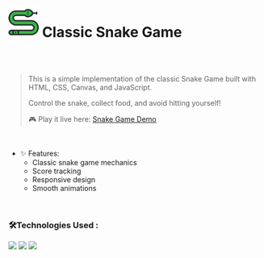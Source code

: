 <h1>
  <img src="https://raw.githubusercontent.com/mahdibaderloo/snake-game/3586910d0e3874587ab8709bfebd7371bc338da1/Images/snake-svgrepo-com.svg" width="60px">
  Classic Snake Game
</h1>

<br>
<br>

> This is a simple implementation of the classic Snake Game built with HTML, CSS, Canvas, and JavaScript.
> 
> Control the snake, collect food, and avoid hitting yourself!
> 
> 🎮 Play it live here: [Snake Game Demo](https://mahdibaderloo.github.io/snake-game/)
> 

<br>

- ✨ Features:
  - Classic snake game mechanics
  - Score tracking
  - Responsive design
  - Smooth animations
<br>

### 🛠️Technologies Used :
![](https://img.shields.io/badge/HTML5-E34F26?style=for-the-badge&logo=html5&logoColor=white)
![](https://img.shields.io/badge/CSS3-1572B6?style=for-the-badge&logo=css3&logoColor=white)
![](https://img.shields.io/badge/JavaScript-323330?style=for-the-badge&logo=javascript&logoColor=F7DF1E)
